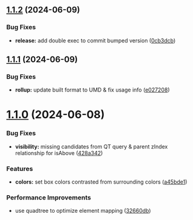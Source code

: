 ## [1.1.2](https://github.com/brewcoua/web-som/compare/v1.1.1...v1.1.2) (2024-06-09)


### Bug Fixes

* **release:** add double exec to commit bumped version ([0cb3dcb](https://github.com/brewcoua/web-som/commit/0cb3dcbac61d0860698dac829fd346eba8c31b75))

## [1.1.1](https://github.com/brewcoua/web-som/compare/v1.1.0...v1.1.1) (2024-06-09)


### Bug Fixes

* **rollup:** update built format to UMD & fix usage info ([e027208](https://github.com/brewcoua/web-som/commit/e027208ef1f3f7ac069dddbcb9a55619c0360e49))

# [1.1.0](https://github.com/brewcoua/web-som/compare/v1.0.0...v1.1.0) (2024-06-08)


### Bug Fixes

* **visibility:** missing candidates from QT query & parent zIndex relationship for isAbove ([428a342](https://github.com/brewcoua/web-som/commit/428a3423b605dd7b0004eb9013dc965fd9abac58))


### Features

* **colors:** set box colors contrasted from surrounding colors ([a45bde1](https://github.com/brewcoua/web-som/commit/a45bde1d1f70f782b77d709b873d76e408a597e6))


### Performance Improvements

* use quadtree to optimize element mapping ([32660db](https://github.com/brewcoua/web-som/commit/32660dbda7394a0e8719f8a7ad10daaaadd7e710))
